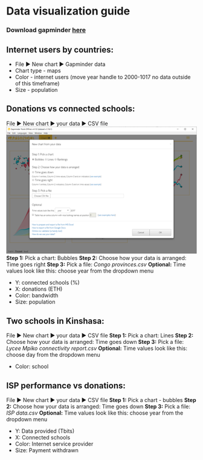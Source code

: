 
# Data visualization guide

### Download gapminder [here](https://www.gapminder.org/tools-offline)


## Internet users by countries:
* File :arrow_forward: New chart :arrow_forward: Gapminder data 
* Chart type - maps
* Color - internet users (move year handle to 2000-1017 no data outside of this timeframe)
* Size - population
## Donations vs connected schools:
File :arrow_forward: New chart :arrow_forward: your data :arrow_forward: CSV file 
![alt text](./resources/Gapfinder_your_data.png)
**Step 1:** Pick a chart: Bubbles
**Step 2:** Choose how your data is arranged: Time goes right
**Step 3:** Pick a file: *Congo provinces.csv*
**Optional:** Time values look like this: choose year from the dropdown menu
- Y: connected schools (%)
- X: donations (ETH)
- Color: bandwidth
- Size: population
## Two schools in Kinshasa:
File :arrow_forward: New chart :arrow_forward: your data :arrow_forward: CSV file
**Step 1:** Pick a chart:  Lines
**Step 2:** Choose how your data is arranged: Time goes down
**Step 3:** Pick a file: *Lycee Mpiko connectivity report.csv*
**Optional:** Time values look like this: choose day from the dropdown menu
- Color: school
## ISP performance vs donations:
File :arrow_forward: New chart :arrow_forward: your data :arrow_forward: CSV file
**Step 1:** Pick a chart - bubbles
**Step 2:** Choose how your data is arranged: Time goes down
**Step 3:** Pick a file: *ISP data.csv*
**Optional:** Time values look like this: choose year from the dropdown menu
- Y: Data provided (Tbits)
- X: Connected schools
- Color: Internet service provider
- Size: Payment withdrawn
